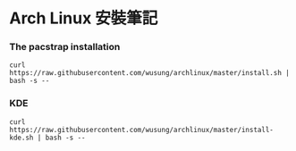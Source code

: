 # Arch Linux 安裝筆記

### The pacstrap installation

```
curl https://raw.githubusercontent.com/wusung/archlinux/master/install.sh | bash -s --
```

### KDE 

```
curl https://raw.githubusercontent.com/wusung/archlinux/master/install-kde.sh | bash -s --
```
